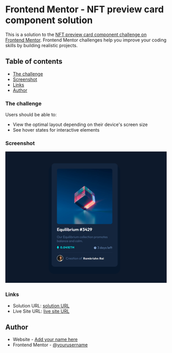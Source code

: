 # Frontend Mentor - NFT preview card component solution

This is a solution to the [NFT preview card component challenge on Frontend Mentor](https://www.frontendmentor.io/challenges/nft-preview-card-component-SbdUL_w0U). Frontend Mentor challenges help you improve your coding skills by building realistic projects. 

## Table of contents

  - [The challenge](#the-challenge)
  - [Screenshot](#screenshot)
  - [Links](#links)
- [Author](#author)

### The challenge

Users should be able to:

- View the optimal layout depending on their device's screen size
- See hover states for interactive elements

### Screenshot

![](./screenshot.png)


### Links

- Solution URL: [solution URL](https://your-solution-url.com)
- Live Site URL: [live site URL](https://your-live-site-url.com)


## Author

- Website - [Add your name here](https://notYetReady.com)
- Frontend Mentor - [@yourusername](https://www.frontendmentor.io/profile/@Ram007)

